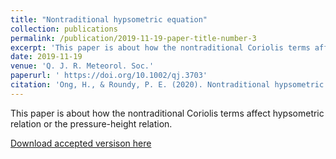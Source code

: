 ```yaml
---
title: "Nontraditional hypsometric equation"
collection: publications
permalink: /publication/2019-11-19-paper-title-number-3
excerpt: 'This paper is about how the nontraditional Coriolis terms affect hypsometric relation or the pressure-height relation. [Download](https://hingong.github.io/files/Ong_Roundy_2020_QJRMS_arXiv.pdf)'
date: 2019-11-19
venue: 'Q. J. R. Meteorol. Soc.'
paperurl: ' https://doi.org/10.1002/qj.3703'
citation: 'Ong, H., & Roundy, P. E. (2020). Nontraditional hypsometric equation. <i>Q. J. R. Meteorol. Soc., 146</i>(727), 700-706.'
---
```


This paper is about how the nontraditional Coriolis terms affect hypsometric relation or the pressure-height relation.

[Download accepted versison here](https://hingong.github.io/files/Ong_Roundy_2020_QJRMS_arXiv.pdf)

